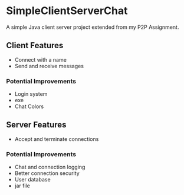# SimpleClientServerChat
 A simple Java client server project extended from my P2P Assignment.

## Client Features
- Connect with a name
- Send and receive messages
### Potential Improvements
- Login system
- exe
- Chat Colors

## Server Features
- Accept and terminate connections
### Potential Improvements 
- Chat and connection logging
- Better connection security
- User database
- jar file

